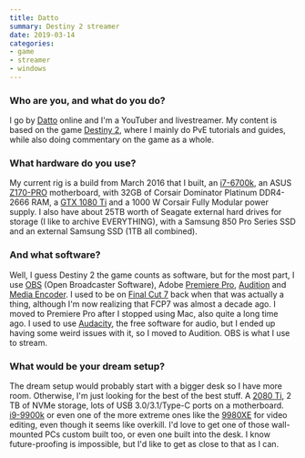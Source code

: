 ```yaml
---
title: Datto
summary: Destiny 2 streamer 
date: 2019-03-14
categories:
- game
- streamer
- windows
---
```


### Who are you, and what do you do?

I go by [Datto](https://www.youtube.com/user/DattoDoesDestiny "Datto's YouTube account.") online and I'm a YouTuber and livestreamer. My content is based on the game [Destiny 2][destiny-2], where I mainly do PvE tutorials and guides, while also doing commentary on the game as a whole.

### What hardware do you use?

My current rig is a build from March 2016 that I built, an [i7-6700k][core-i7-6700k], an ASUS [Z170-PRO][] motherboard, with 32GB of Corsair Dominator Platinum DDR4-2666 RAM, a [GTX 1080 Ti][geforce-gtx-1080-ti] and a 1000 W Corsair Fully Modular power supply. I also have about 25TB worth of Seagate external hard drives for storage (I like to archive EVERYTHING), with a Samsung 850 Pro Series SSD and an external Samsung SSD (1TB all combined).

### And what software?

Well, I guess Destiny 2 the game counts as software, but for the most part, I use [OBS][obs-studio] (Open Broadcaster Software), Adobe [Premiere Pro][premiere-pro], [Audition][] and [Media Encoder][media-encoder]. I used to be on [Final Cut 7][final-cut-pro] back when that was actually a thing, although I'm now realizing that FCP7 was almost a decade ago. I moved to Premiere Pro after I stopped using Mac, also quite a long time ago. I used to use [Audacity][], the free software for audio, but I ended up having some weird issues with it, so I moved to Audition. OBS is what I use to stream.

### What would be your dream setup?

The dream setup would probably start with a bigger desk so I have more room. Otherwise, I'm just looking for the best of the best stuff. A [2080 Ti][geforce-rtx-2080-ti], 2 TB of NVMe storage, lots of USB 3.0/3.1/Type-C ports on a motherboard. [i9-9900k][core-i9-9900k] or even one of the more extreme ones like the [9980XE][core-i9-9980xe] for video editing, even though it seems like overkill. I'd love to get one of those wall-mounted PCs custom built too, or even one built into the desk. I know future-proofing is impossible, but I'd like to get as close to that as I can.

[audacity]: https://sourceforge.net/projects/audacity/ "An open-source, cross-platform audio editor."
[audition]: https://creative.adobe.com/products/audition "An audio editing software suite."
[core-i7-6700k]: https://ark.intel.com/products/88195/Intel-Core-i7-6700K-Processor-8M-Cache-up-to-4_20-GHz "A computer processor."
[core-i9-9900k]: https://www.intel.com/content/www/us/en/products/processors/core/i9-processors/i9-9900k.html "A CPU."
[core-i9-9980xe]: https://www.intel.com/content/www/us/en/products/processors/core/x-series/i9-9980xe.html "A CPU."
[destiny-2]: https://www.destinythegame.com/ "A looter shooter MMO."
[final-cut-pro]: https://en.wikipedia.org/wiki/Final_Cut_Pro "A nonlinear video editor."
[geforce-gtx-1080-ti]: https://www.nvidia.com/en-us/geforce/products/10series/geforce-gtx-1080-ti/ "A graphics card."
[geforce-rtx-2080-ti]: https://www.nvidia.com/en-us/geforce/graphics-cards/rtx-2080-ti/ "A graphics card."
[media-encoder]: https://creative.adobe.com/products/media-encoder "Software for encoding video for broadcast and the web."
[obs-studio]: https://obsproject.com/ "Video recording and streaming software."
[premiere-pro]: https://en.wikipedia.org/wiki/Adobe_Premiere_Pro "A video editing suite."
[z170-pro]: https://www.asus.com/us/Motherboards/Z170-PRO/ "A motherboard."
